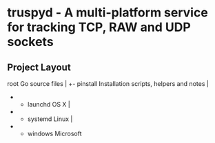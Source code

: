 # truspyd - A multi-platform service for tracking TCP, RAW and UDP sockets

## Project Layout

root                    Go source files
|
+- pinstall             Installation scripts, helpers and notes
   |
   + - launchd          OS X
   |
   + - systemd          Linux
   |
   + - windows          Microsoft

